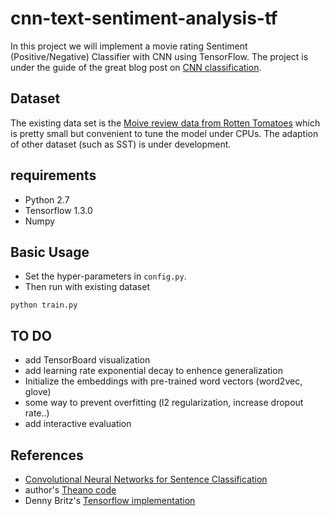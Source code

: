 # cnn-text-sentiment-analysis-tf
In this project we will implement a movie rating Sentiment (Positive/Negative) Classifier with CNN using TensorFlow.
The project is under the guide of the great blog post on [CNN classification](http://www.wildml.com/2015/12/implementing-a-cnn-for-text-classification-in-tensorflow/).


## Dataset
The existing data set is the [Moive review data from Rotten Tomatoes](http://www.cs.cornell.edu/people/pabo/movie-review-data/) which is pretty small but convenient to tune the model under CPUs.
The adaption of other dataset (such as SST) is under development.

## requirements
- Python 2.7
- Tensorflow 1.3.0
- Numpy

## Basic Usage
* Set the hyper-parameters in `config.py`.
* Then run with existing dataset
```shell
python train.py
```

## TO DO
- add TensorBoard visualization
- add learning rate exponential decay to enhence generalization
- Initialize the embeddings with pre-trained word vectors (word2vec, glove)
- some way to prevent overfitting (l2 regularization, increase dropout rate..)
- add interactive evaluation

## References
* [Convolutional Neural Networks for Sentence Classification](https://arxiv.org/abs/1408.5882)
* author's [Theano code](https://github.com/yoonkim/CNN_sentence)
* Denny Britz's [Tensorflow implementation](https://github.com/dennybritz/cnn-text-classification-tf)